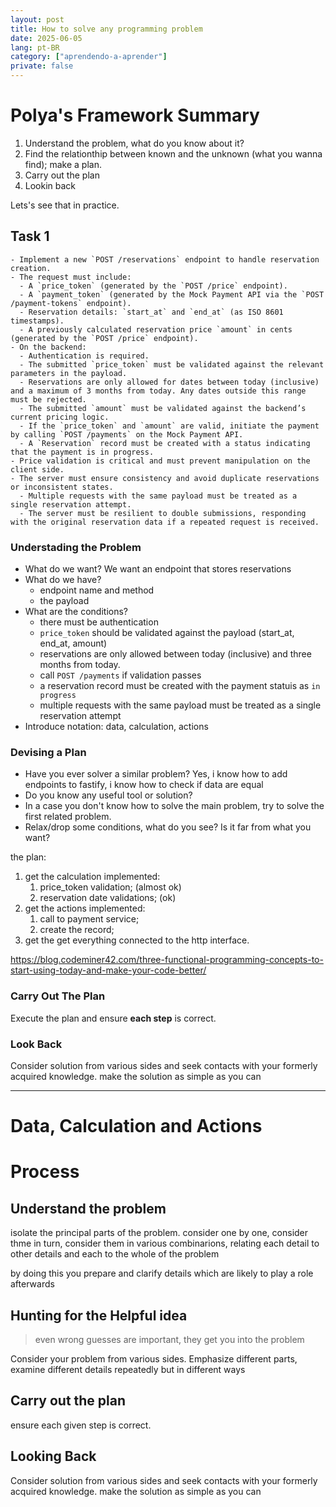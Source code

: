 ```yaml
---
layout: post
title: How to solve any programming problem
date: 2025-06-05
lang: pt-BR
category: ["aprendendo-a-aprender"]
private: false
---
```


# Polya's Framework Summary

1. Understand the problem, what do you know about it?
2. Find the relationthip between known and the unknown (what you wanna find); make a plan.
3. Carry out the plan
4. Lookin back

Lets's see that in practice.

## Task 1

```
- Implement a new `POST /reservations` endpoint to handle reservation creation.
- The request must include:
  - A `price_token` (generated by the `POST /price` endpoint).
  - A `payment_token` (generated by the Mock Payment API via the `POST /payment-tokens` endpoint).
  - Reservation details: `start_at` and `end_at` (as ISO 8601 timestamps).
  - A previously calculated reservation price `amount` in cents (generated by the `POST /price` endpoint).
- On the backend:
  - Authentication is required.
  - The submitted `price_token` must be validated against the relevant parameters in the payload.
  - Reservations are only allowed for dates between today (inclusive) and a maximum of 3 months from today. Any dates outside this range must be rejected.
  - The submitted `amount` must be validated against the backend’s current pricing logic.
  - If the `price_token` and `amount` are valid, initiate the payment by calling `POST /payments` on the Mock Payment API.
  - A `Reservation` record must be created with a status indicating that the payment is in progress.
- Price validation is critical and must prevent manipulation on the client side.
- The server must ensure consistency and avoid duplicate reservations or inconsistent states.
  - Multiple requests with the same payload must be treated as a single reservation attempt.
  - The server must be resilient to double submissions, responding with the original reservation data if a repeated request is received.
```

### Understading the Problem

- What do we want? We want an endpoint that stores reservations
- What do we have?
    - endpoint name and method
    - the payload
- What are the conditions?
    - there must be authentication
    - `price_token` should be validated against the payload (start_at, end_at, amount)
    - reservations are only allowed between today (inclusive) and three months from today.
    - call `POST /payments` if validation passes
    - a reservation record must be created with the payment statuis as `in progress`
    - multiple requests with the same payload must be treated as a single reservation attempt
- Introduce notation: data, calculation, actions

### Devising a Plan

- Have you ever solver a similar problem? Yes, i know how to add endpoints to fastify, i know how to check if data are
    equal
- Do you know any useful tool or solution?
- In a case you don't know how to solve the main problem, try to solve the first related problem.
- Relax/drop some conditions, what do you see? Is it far from what you want?

the plan: 

1. get the calculation implemented:
    1. price_token validation; (almost ok)
    2. reservation date validations; (ok)
2. get the actions implemented:
    1. call to payment service;
    2. create the record;
3. get the get everything connected to the http interface.

https://blog.codeminer42.com/three-functional-programming-concepts-to-start-using-today-and-make-your-code-better/

### Carry Out The Plan

Execute the plan and ensure **each step** is correct.

### Look Back

Consider solution from various sides and seek contacts with your formerly acquired knowledge. make the solution as
simple as you can

---

# Data, Calculation and Actions

# Process

## Understand the problem

isolate the principal parts of the problem. consider one by one, consider thme in turn, consider them in various
combinarions, relating each detail to other details and each to the whole of the problem

by doing this you prepare and clarify details which are likely to play a role afterwards

## Hunting for the Helpful idea

> even wrong guesses are important, they get you into the problem

Consider your problem from various sides. Emphasize different parts, examine different details repeatedly but in
different ways

## Carry out the plan

ensure each given step is correct.

## Looking Back

Consider solution from various sides and seek contacts with your formerly acquired knowledge. make the solution as
simple as you can


